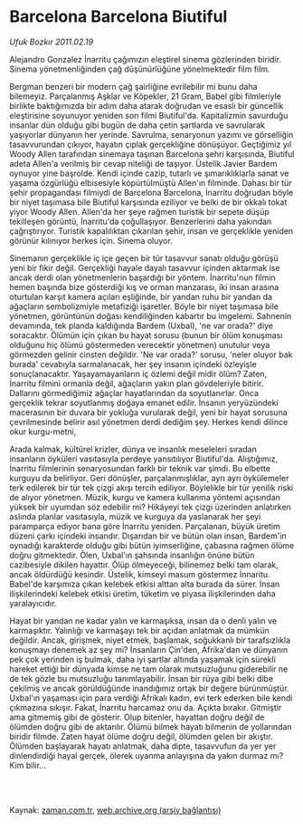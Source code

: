 # Barcelona Barcelona Biutiful

*Ufuk Bozkır 2011.02.19*

<td class="columnist-detail">
<p>Alejandro Gonzalez İnarritu çağımızın eleştirel sinema gözlerinden biridir. Sinema yönetmenliğinden çağ düşünürlüğüne yönelmektedir film film.</p>
<p>
<div id="haberMetinDiv">
<p>Bergman benzeri bir modern çağ şairliğine evrilebilir mi bunu daha bilemeyiz. Parçalanmış Aşklar ve Köpekler, 21 Gram, Babel gibi filmleriyle birlikte baktığımızda bir adım daha atarak doğrudan ve esaslı bir güncellik eleştirisine soyunuyor yeniden son filmi Biutiful'da. Kapitalizmin savurduğu insanlar dün olduğu gibi bugün de daha çetin şartlarda ve savrularak yaşıyorlar dünyanın her yerinde. Savrulma, senaryonun yazımı ve görselliğin tasavvurundan çıkıyor, hayatın çıplak gerçekliğine dönüşüyor. Geçtiğimiz yıl Woody Allen tarafından sinemaya taşınan Barcelona şehri karşısında, Biutiful adeta Allen'a verilmiş bir cevap niteliği de taşıyor. Üstelik Javier Bardem oynuyor yine başrolde. Kendi içinde cazip, tutarlı ve şımarıklıklarla sanat ve yaşama özgürlüğü elbisesiyle köpürtülmüştü Allen'ın filminde. Dahası bir tür şehir propagandası filmiydi de Barcelona Barcelona, İnarritu doğrudan böyle bir niyet taşımasa bile Biutiful karşısında eziliyor ve belki de bir okkalı tokat yiyor Woody Allen. Allen'da her şeye rağmen turistik bir sepete düşüp tekilleşen görüntü, İnarritu'da çoğullaşıyor. Benzerlerini daha yakından çağrıştırıyor. Turistik kapalılıktan çıkarılan şehir, insan ve gerçeklikle yeniden görünür kılınıyor herkes için. Sinema oluyor.
<p>Sinemanın gerçeklikle iç içe geçen bir tür tasavvur sanatı olduğu görüşü yeni bir fikir değil. Gerçekliği hayale dayalı tasavvur içinden aktarmak ise ancak derdi olan yönetmenlerin başardığı bir yöntem. İnarritu'nun filmin hemen başında bize gösterdiği kış ve orman manzarası, iki insan arasına oturtulan karşıt kamera açıları eşliğinde, bir yandan ruhu bir yandan da ağaçların sembolizmiyle metafiziği işaretler. Böyle bir niyet taşımasa bile yönetmen, görüntünün doğası kendiliğinden kabartır bu imgelemi. Sahnenin devamında, tek planda kaldığında Bardem (Uxbal), 'ne var orada?' diye soracaktır. Ölümün için çıkan bu hayat sorusu (bunun bir ölüm konuşması olduğunu hiç ölümü göstermeden verecektir yönetmen) unutulur veya görmezden gelinir cinsten değildir. 'Ne var orada?' sorusu, 'neler oluyor bak burada' cevabıyla sarmalanacak, her şey insanın içindeki özleyişle sonuçlanacaktır. Yaşayamayanların iç özlemi değil midir ölüm? Zaten, İnarritu filmini ormanla değil, ağaçların yakın plan gövdeleriyle bitirir. Dallarını görmediğimiz ağaçlar hayatlarından da soyutlanırlar. Onca gerçeklik tekrar soyutlanmış doğaya emanet edilir. İnsanın yeryüzündeki macerasının bir duvara bir yokluğa vurularak değil, yeni bir hayat sorusuna çevrilmesinde belirir asıl yönetmen derdi dediğim şey. Herkes kendi dilince okur kurgu-metni,
<p>Arada kalmak, kültürel krizler, dünya ve insanlık meseleleri sıradan insanların öyküleri vasıtasıyla perdeye yansıtılıyor Biutiful'da. Alıştığımız, İnarritu filmlerinin senaryosundan farklı bir teknik var şimdi. Bu elbette kurguyu da belirliyor. Geri dönüşler, parçalanmışlıklar, ayrı ayrı öykülemeler terk edilerek bir tür tek çizgi akışı tercih ediliyor. Böylelikle bir tür yenilik riski de alıyor yönetmen. Müzik, kurgu ve kamera kullanma yöntemi açısından yüksek bir uyumdan söz edebilir mi? Hikâyeyi tek çizgi üzerinden anlatırken aslında planlar vasıtasıyla, müzik ve kurguya da yaslanarak her şeyi paramparça ediyor bana göre İnarritu yeniden. Parçalanan, büyük üretim düzeni çarkı içindeki insandır. Dışarıdan bir ve bütün olan insan, Bardem'in oynadığı karakterde olduğu gibi bütün iyimserliğine, çabasına rağmen ölüme doğru gitmektedir. Ölen, Uxbal'ın şahsında insanlığın önüne bütün cazibesiyle dikilen hayattır. Ölüp ölmeyeceği, bilinemez belki tam olarak, ancak öldürdüğü kesindir. Üstelik, kimseyi masum göstermez İnnaritu. Babel'de karşımıza çıkan kelebek etkisi alttan alta burada da sürer. İnsan ilişkilerindeki kelebek etkisi üretim, tüketim ve piyasa ilişkilerinden daha yaralayıcıdır.
<p>Hayat bir yandan ne kadar yalın ve karmaşıksa, insan da o denli yalın ve karmaşıktır. Yalınlığı ve karmaşayı tek bir açıdan anlatmak da mümkün değildir. Ancak, girişmek, niyet etmek, başlamak, soğukkanlı bir tarafsızlıkla konuşmayı denemek az şey mi? İnsanların Çin'den, Afrika'dan ve dünyanın pek çok yerinden iş bulmak, daha iyi şartlar altında yaşamak için sürekli hareket ettiği bir dünyada kimse ne tam olarak mutsuzluğunu giderebilir ne de tek gözle bu mutsuzluğu tanımlayabilir. İnsan bir rüya gibi belki dibe çekilmiş ve ancak görüldüğünde inandığımız ortak bir değere bürünmüştür. Uxbal'ın yaşaması için para verdiği Afrikalı kadın, evi terk ederken bile kendi çıkmazına sıkışır. Fakat, İnarritu harcamaz onu da. Açıkta bırakır. Gitmiştir ama gitmemiş gibi de gösterir. Olup bitenler, hayattan doğru değil de ölümden doğru gibi de aktarılır. Ölümü bilmek hayatı bilmenin de yollarından biridir filmde. Zaten hayat ölüme doğru değil, ölümden gelen bir akıştır. Ölümden başlayarak hayatı anlatmak, daha dipte, tasavvufun da yer yer dinlendirdiği hayal gerçek, ölerek uyanma anlayışına da yakın durmaz mı? Kim bilir... </p></p></p></p></div>
</p>


<p><br>
		 </br></p></td>

Kaynak: [zaman.com.tr](http://zaman.com.tr/yazar.do?yazino=1095350), [web.archive.org (arşiv bağlantısı)](http://web.archive.org/web/20110427061633/http://www.zaman.com.tr:80/yazar.do?yazino=1095350)
